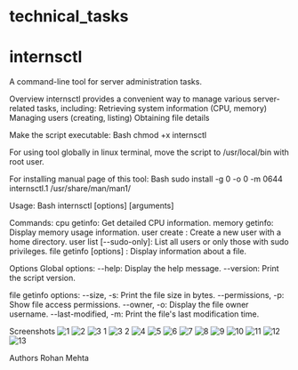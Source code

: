 # technical_tasks
# internsctl

A command-line tool for server administration tasks.

Overview
internsctl provides a convenient way to manage various server-related tasks, including:
  Retrieving system information (CPU, memory)
  Managing users (creating, listing)
  Obtaining file details

Make the script executable:
Bash
chmod +x internsctl

For using tool globally in linux terminal, move the script to /usr/local/bin with root user.

For installing manual page of this tool:
Bash
sudo install -g 0 -o 0 -m 0644 internsctl.1 /usr/share/man/man1/

Usage:
Bash
internsctl <command> [options] [arguments]

Commands:
  cpu getinfo: Get detailed CPU information.
  memory getinfo: Display memory usage information.
  user create <username>: Create a new user with a home directory.
  user list [--sudo-only]: List all users or only those with sudo privileges.
  file getinfo [options] <filename>: Display information about a file.

Options
  Global options:
    --help: Display the help message.
    --version: Print the script version.

  file getinfo options:
    --size, -s: Print the file size in bytes.
    --permissions, -p: Show file access permissions.
    --owner, -o: Display the file owner username.
    --last-modified, -m: Print the file's last modification time.

Screenshots
![1](https://github.com/rohanmehta98/technical_tasks/assets/54761819/f47f7c0c-5a9e-4d9d-8ebd-41f154ec321a)
![2](https://github.com/rohanmehta98/technical_tasks/assets/54761819/acee3c93-c1ae-468e-bc87-4ccd91ae3e8c)
![3 1](https://github.com/rohanmehta98/technical_tasks/assets/54761819/f2a48ea9-f81e-4cff-b363-b2f35da7efee)
![3 2](https://github.com/rohanmehta98/technical_tasks/assets/54761819/b1fbafba-d2ad-47e3-803d-0dd255a9abc3)
![4](https://github.com/rohanmehta98/technical_tasks/assets/54761819/287e2637-c178-49e7-a111-7109857392a4)
![5](https://github.com/rohanmehta98/technical_tasks/assets/54761819/1357ef2a-b61a-42cb-991f-ee5ee65afcbd)
![6](https://github.com/rohanmehta98/technical_tasks/assets/54761819/b2893ab9-d0a9-4586-a57a-d2ec9682076b)
![7](https://github.com/rohanmehta98/technical_tasks/assets/54761819/e008f723-a676-4fb6-9256-e48365f85e14)
![8](https://github.com/rohanmehta98/technical_tasks/assets/54761819/1d0e950e-93b4-48a5-957e-ed092a3f9aa1)
![9](https://github.com/rohanmehta98/technical_tasks/assets/54761819/1081aa7f-a76f-4779-bc0e-59a89c37be8b)
![10](https://github.com/rohanmehta98/technical_tasks/assets/54761819/b605dfaf-60a8-412f-8a1e-bcc226975524)
![11](https://github.com/rohanmehta98/technical_tasks/assets/54761819/02d0caf4-9281-480c-a883-6c0353ade277)
![12](https://github.com/rohanmehta98/technical_tasks/assets/54761819/9d29ce5a-ef05-41c2-be91-a6e615bf947e)
![13](https://github.com/rohanmehta98/technical_tasks/assets/54761819/528b2032-268e-4ef9-b445-554486fdaeee)


Authors
Rohan Mehta
